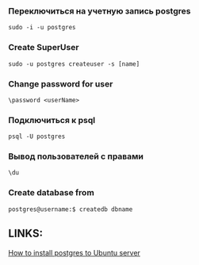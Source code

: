 ### Переключиться на учетную запись postgres
    sudo -i -u postgres
### Create SuperUser 
    sudo -u postgres createuser -s [name]
### Change password for user
    \password <userName>
### Подключиться к psql
    psql -U postgres
### Вывод пользователей с правами
    \du
### Create database from 
    postgres@username:$ createdb dbname

## LINKS:
[How to install postgres to Ubuntu server](https://selectel.ru/blog/tutorials/how-to-install-and-use-postgresql-on-ubuntu-20-04/)